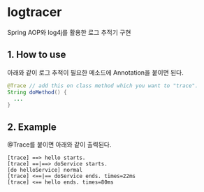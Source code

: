 # logtracer
Spring AOP와 log4j를 활용한 로그 추적기 구현

## 1. How to use
아래와 같이 로그 추적이 필요한 메소드에 Annotation을 붙이면 된다.

```java
@Trace // add this on class method which you want to "trace".
String doMethod() {
  ...
}
```

## 2. Example

@Trace를 붙이면 아래와 같이 출력된다.

```
[trace] ==> hello starts.
[trace] ==|==> doService starts.
[do helloService] normal
[trace] <==|== doService ends. times=22ms 
[trace] <== hello ends. times=80ms 
```
